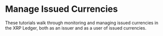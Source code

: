 # Manage Issued Currencies

These tutorials walk through monitoring and managing issued currencies in the XRP Ledger, both as an issuer and as a user of issued currencies.
